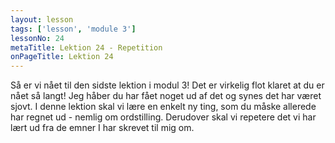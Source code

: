 ```yaml
---
layout: lesson
tags: ['lesson', 'module 3']
lessonNo: 24
metaTitle: Lektion 24 - Repetition
onPageTitle: Lektion 24
---
```

Så er vi nået til den sidste lektion i modul 3! Det er virkelig flot klaret at du er nået så langt! Jeg håber du har fået noget ud af det og synes det har været sjovt. I denne lektion skal vi lære en enkelt ny ting, som du måske allerede har regnet ud - nemlig om ordstilling. Derudover skal vi repetere det vi har lært ud fra de emner I har skrevet til mig om.